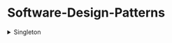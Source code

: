 # Software-Design-Patterns

<details>
  <summary>Singleton</summary>
  
  - Definition
    - A software design pattern that restricts the instantiation of a class to a singular instance.
  - Uses Cases
    -  Logging is a common real-world use case for singletons, because all objects that wish to log messages require a uniform point of access and conceptually write to a single source.
- Pros
  - The pattern is useful when exactly one object is needed to coordinate actions across a system.
  - Allows classes to ensure only one instance, have easy access to the instance, and control instantiation like hiding a constructor.
- Cons
- How to Implement
    - Implementations of the singleton pattern ensure that only one instance of the singleton class ever exists and typically provide global access to that instance.
    - Declaring all constructors of the class to be private, which prevents it from being instantiated by other objects
    - Providing a static method that returns a reference to the instance
    - The instance is usually stored as a private static variable; the instance is created when the variable is initialized, at some point before when the static method is first called
    - [Code](https://github.com/BrianDang03/Software-Design-Patterns/blob/main/Design-Pattern-Code/SingletonImplementation.md)
- Work Cited
  1. https://en.wikipedia.org/wiki/Singleton_pattern  
</details>
